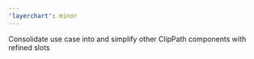 ```yaml
---
'layerchart': minor
---
```


Consolidate <ClipPathUse> use case into <ClipPath> and simplify other ClipPath components with refined slots
